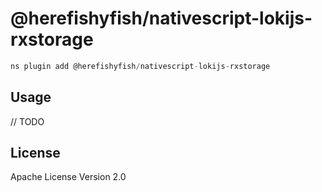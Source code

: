 # @herefishyfish/nativescript-lokijs-rxstorage

```javascript
ns plugin add @herefishyfish/nativescript-lokijs-rxstorage
```

## Usage

// TODO

## License

Apache License Version 2.0
